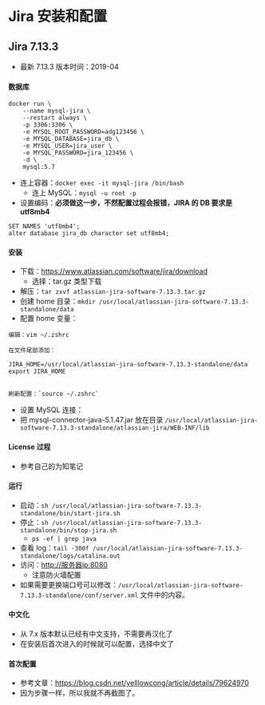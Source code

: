 # Jira 安装和配置

## Jira 7.13.3

- 最新 7.13.3 版本时间：2019-04

#### 数据库

```
docker run \
	--name mysql-jira \
	--restart always \
	-p 3306:3306 \
	-e MYSQL_ROOT_PASSWORD=adg123456 \
	-e MYSQL_DATABASE=jira_db \
	-e MYSQL_USER=jira_user \
	-e MYSQL_PASSWORD=jira_123456 \
	-d \
	mysql:5.7
```

- 连上容器：`docker exec -it mysql-jira /bin/bash`
	- 连上 MySQL：`mysql -u root -p`
- 设置编码：**必须做这一步，不然配置过程会报错，JIRA 的 DB 要求是 utf8mb4**

```
SET NAMES 'utf8mb4';
alter database jira_db character set utf8mb4;
```


#### 安装

- 下载：<https://www.atlassian.com/software/jira/download>
    - 选择：tar.gz 类型下载
- 解压：`tar zxvf atlassian-jira-software-7.13.3.tar.gz`
- 创建 home 目录：`mkdir /usr/local/atlassian-jira-software-7.13.3-standalone/data`
- 配置 home 变量：

```
编辑：vim ~/.zshrc

在文件尾部添加：

JIRA_HOME=/usr/local/atlassian-jira-software-7.13.3-standalone/data
export JIRA_HOME


刷新配置：`source ~/.zshrc`
```

- 设置 MySQL 连接：
- 把 mysql-connector-java-5.1.47.jar 放在目录 `/usr/local/atlassian-jira-software-7.13.3-standalone/atlassian-jira/WEB-INF/lib`


#### License 过程

- 参考自己的为知笔记

#### 运行

- 启动：`sh /usr/local/atlassian-jira-software-7.13.3-standalone/bin/start-jira.sh`
- 停止：`sh /usr/local/atlassian-jira-software-7.13.3-standalone/bin/stop-jira.sh`
    - `ps -ef | grep java`
- 查看 log：`tail -300f /usr/local/atlassian-jira-software-7.13.3-standalone/logs/catalina.out`
- 访问：<http://服务器ip:8080>
    - 注意防火墙配置
- 如果需要更换端口号可以修改：`/usr/local/atlassian-jira-software-7.13.3-standalone/conf/server.xml` 文件中的内容。


#### 中文化

- 从 7.x 版本默认已经有中文支持，不需要再汉化了
- 在安装后首次进入的时候就可以配置，选择中文了
        

#### 首次配置

- 参考文章：<https://blog.csdn.net/yelllowcong/article/details/79624970>
- 因为步骤一样，所以我就不再截图了。

    
